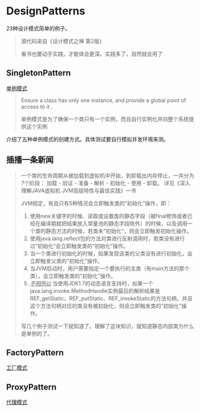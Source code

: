 # DesignPatterns
23种设计模式简单的例子。

> 源代码来自《设计模式之禅 第2版》
> 
> 看书也要动手实践，才能体会更深。实践多了，自然就会用了

## SingletonPattern 
[单例模式](./SingletonPattern/README.md)
> Ensure a class has only one instance, and provide a global point of access to it .
> 
> 单例模式是为了确保一个类只有一个实例，而且自行实例化并向整个系统提供这个实例

介绍了五种单例模式的创建方式。具体测试要自行模拟并发环境来测。

## 插播一条新闻

> 一个类的生命周期从被加载到虚拟机中开始，到卸载出内存停止，一共分为7个阶段：
> 加载 - 验证 - 准备 - 解析 - 初始化 - 使用 - 卸载。
> 详见《深入理解JAVA虚拟机 JVM高级特性与最佳实践》一书
> 
> JVM规定，有且只有5种情况会立即触发类的“初始化”操作，即：
>  1. 使用new关键字的时候、读取或设置类的静态字段（被final修饰或者已经在编译期就把结果放入常量池的静态字段除外）的时候，以及调用一个类的静态方法的时候，若类未“初始化”，则会立即触发初始化操作。
>  2. 使用java.lang.reflect包的方法对类进行反射调用时，若类没有进行过“初始化”会立即触发类的“初始化”操作。
>  3. 当一个类进行初始化的时候，如果发现该类的父类没有进行初始化，会立即触发父类的“初始化”操作。
>  4. 当JVM启动时，用户需要指定一个要执行的主类（有main方法的那个类），会立即触发类的“初始化”操作。
>  5. *<u>不明所以</u>* 当使用JDK1.7的动态语言支持时，如果一个java.lang.invoke.MethodHandle实例最后的解析结果是REF_getStatic、REF_putStatic、REF_invokeStatic的方法句柄，并且这个方法句柄对应的类没有被初始化，则会立即触发类的“初始化”操作。
> 
> 写几个例子测试一下就知道了。理解了这块知识，就知道静态内部类为什么是单例的了。

## FactoryPattern 
[工厂模式](./FactoryPattern/README.md)


## ProxyPattern
[代理模式](./ProxyPattern/README.md)